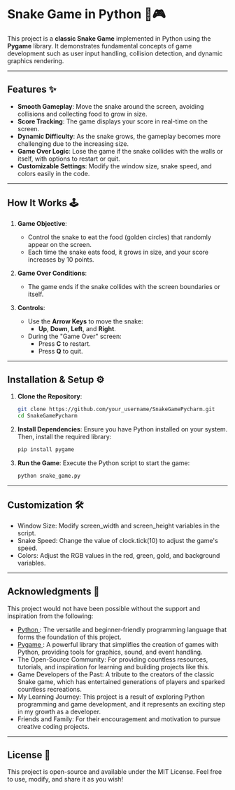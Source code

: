# Snake Game in Python 🐍🎮

This project is a **classic Snake Game** implemented in Python using the **Pygame** library. It demonstrates fundamental concepts of game development such as user input handling, collision detection, and dynamic graphics rendering.

---

## Features ✨

- **Smooth Gameplay**: Move the snake around the screen, avoiding collisions and collecting food to grow in size.
- **Score Tracking**: The game displays your score in real-time on the screen.
- **Dynamic Difficulty**: As the snake grows, the gameplay becomes more challenging due to the increasing size.
- **Game Over Logic**: Lose the game if the snake collides with the walls or itself, with options to restart or quit.
- **Customizable Settings**: Modify the window size, snake speed, and colors easily in the code.

---

## How It Works 🕹️

1. **Game Objective**: 
   - Control the snake to eat the food (golden circles) that randomly appear on the screen.
   - Each time the snake eats food, it grows in size, and your score increases by 10 points.

2. **Game Over Conditions**: 
   - The game ends if the snake collides with the screen boundaries or itself.

3. **Controls**:
   - Use the **Arrow Keys** to move the snake:
     - **Up**, **Down**, **Left**, and **Right**.
   - During the "Game Over" screen:
     - Press **C** to restart.
     - Press **Q** to quit.

---

## Installation & Setup ⚙️

1. **Clone the Repository**:
   ```bash
   git clone https://github.com/your_username/SnakeGamePycharm.git
   cd SnakeGamePycharm

2. **Install Dependencies**: Ensure you have Python installed on your system. Then, install the required library:
   ```bash
   pip install pygame

3. **Run the Game**: Execute the Python script to start the game:
   ```bash
   python snake_game.py

---

## Customization 🛠️
   - Window Size: Modify screen_width and screen_height variables in the script.
   - Snake Speed: Change the value of clock.tick(10) to adjust the game's speed.
   - Colors: Adjust the RGB values in the red, green, gold, and background variables.

---

## Acknowledgments 🙌
This project would not have been possible without the support and inspiration from the following:
   - <a href="https://www.python.org/" target="_blank"> Python </a>: The versatile and beginner-friendly programming language that forms the foundation of this project.
   - <a href="https://www.pygame.org/news" target="_blank"> Pygame </a>: A powerful library that simplifies the creation of games with Python, providing tools for graphics, sound, and event handling.
   - The Open-Source Community: For providing countless resources, tutorials, and inspiration for learning and building projects like this.
   - Game Developers of the Past: A tribute to the creators of the classic Snake game, which has entertained generations of players and sparked countless recreations.
   - My Learning Journey: This project is a result of exploring Python programming and game development, and it represents an exciting step in my growth as a developer.
   - Friends and Family: For their encouragement and motivation to pursue creative coding projects.

---

## License 📜
This project is open-source and available under the MIT License.
Feel free to use, modify, and share it as you wish!
